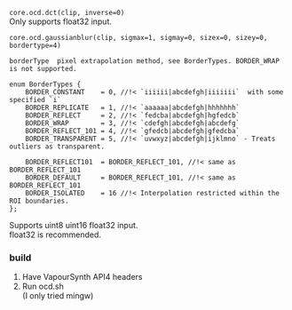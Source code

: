 `core.ocd.dct(clip, inverse=0)`    
Only supports float32 input.    

```
core.ocd.gaussianblur(clip, sigmax=1, sigmay=0, sizex=0, sizey=0, bordertype=4)

borderType	pixel extrapolation method, see BorderTypes. BORDER_WRAP is not supported.

enum BorderTypes {
    BORDER_CONSTANT    = 0, //!< `iiiiii|abcdefgh|iiiiiii`  with some specified `i`
    BORDER_REPLICATE   = 1, //!< `aaaaaa|abcdefgh|hhhhhhh`
    BORDER_REFLECT     = 2, //!< `fedcba|abcdefgh|hgfedcb`
    BORDER_WRAP        = 3, //!< `cdefgh|abcdefgh|abcdefg`
    BORDER_REFLECT_101 = 4, //!< `gfedcb|abcdefgh|gfedcba`
    BORDER_TRANSPARENT = 5, //!< `uvwxyz|abcdefgh|ijklmno` - Treats outliers as transparent.

    BORDER_REFLECT101  = BORDER_REFLECT_101, //!< same as BORDER_REFLECT_101
    BORDER_DEFAULT     = BORDER_REFLECT_101, //!< same as BORDER_REFLECT_101
    BORDER_ISOLATED    = 16 //!< Interpolation restricted within the ROI boundaries.
};
```    
Supports uint8 uint16 float32 input.    
float32 is recommended.    

### build
1. Have VapourSynth API4 headers    
2. Run ocd.sh    
(I only tried mingw)    
